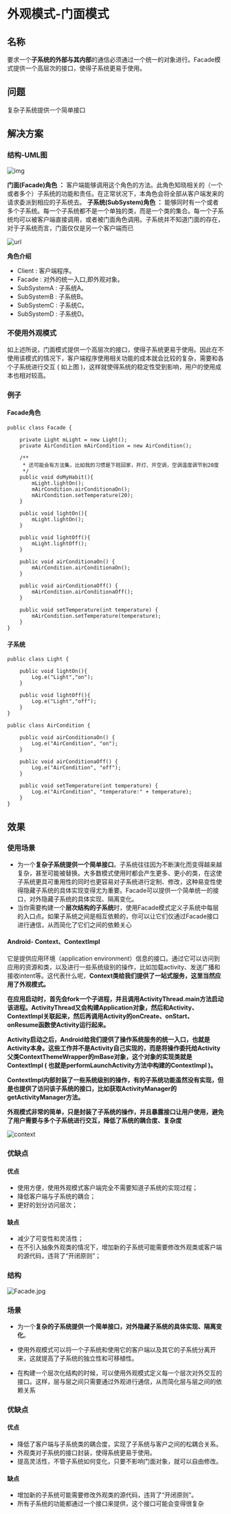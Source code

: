 # 外观模式-门面模式
## 名称
要求一个**子系统的外部与其内部**的通信必须通过一个统一的对象进行。Facade模式提供一个高层次的接口，使得子系统更易于使用。

## 问题
复杂子系统提供一个简单接口


## 解决方案
### 结构-UML图
![img](https://cdn.jsdelivr.net/gh/wp3355168/Typora-Picgo-Gitee/img/20210430110107.png)



**门面(Facade)角色 ：** 客户端能够调用这个角色的方法。此角色知晓相关的（一个或者多个）子系统的功能和责任。在正常状况下，本角色会将全部从客户端发来的请求委派到相应的子系统去。
**子系统(SubSystem)角色 ：** 能够同时有一个或者多个子系统。每一个子系统都不是一个单独的类，而是一个类的集合。每一个子系统均可以被客户端直接调用，或者被门面角色调用。子系统并不知道门面的存在，对于子系统而言，门面仅仅是另一个客户端而已

![url](https://cdn.jsdelivr.net/gh/wp3355168/Typora-Picgo-Gitee/img/20210430110236.png)

**角色介绍**
- Client : 客户端程序。
- Facade : 对外的统一入口,即外观对象。
- SubSystemA : 子系统A。
- SubSystemB : 子系统B。
- SubSystemC : 子系统C。
- SubSystemD : 子系统D。


### 不使用外观模式
如上述所说，门面模式提供一个高层次的接口，使得子系统更易于使用。因此在不使用该模式的情况下，客户端程序使用相关功能的成本就会比较的复杂，需要和各个子系统进行交互 ( 如上图 )，这样就使得系统的稳定性受到影响，用户的使用成本也相对较高。

### 例子

#### Facade角色

```
public class Facade {

    private Light mLight = new Light();
    private AirCondition mAirCondition = new AirCondition();

    /**
     * 还可能会有方法集，比如我的习惯是下班回家，开灯、开空调，空调温度调节到20度
     */
    public void doMyHabit(){
        mLight.lightOn();
        mAirCondition.airConditionaOn();
        mAirCondition.setTemperature(20);
    }

    public void lightOn(){
        mLight.lightOn();
    }

    public void lightOff(){
        mLight.lightOff();
    }

    public void airConditionaOn() {
        mAirCondition.airConditionaOn();
    }

    public void airConditionaOff() {
        mAirCondition.airConditionaOff();
    }

    public void setTemperature(int temperature) {
        mAirCondition.setTemperature(temperature);
    }
}
```


#### 子系统

```
public class Light {

    public void lightOn(){
        Log.e("Light","on");
    }

    public void lightOff(){
        Log.e("Light","off");
    }
}

public class AirCondition {

    public void airConditionaOn() {
        Log.e("AirCondition", "on");
    }

    public void airConditionaOff() {
        Log.e("AirCondition", "off");
    }

    public void setTemperature(int temperature) {
        Log.e("AirCondition", "temperature:" + temperature);
    }
}
```


## 效果
### 使用场景
- 为一个**复杂子系统提供一个简单接口**。子系统往往因为不断演化而变得越来越复杂，甚至可能被替换。大多数模式使用时都会产生更多、更小的类，在这使子系统更具可重用性的同时也更容易对子系统进行定制、修改，这种易变性使得隐藏子系统的具体实现变得尤为重要。Facade可以提供一个简单统一的接口，对外隐藏子系统的具体实现、隔离变化。
- 当你需要构建一个**层次结构的子系统**时，使用Facade模式定义子系统中每层的入口点。如果子系统之间是相互依赖的，你可以让它们仅通过Facade接口进行通信，从而简化了它们之间的依赖关心

#### Android- Context、ContextImpl

它是提供应用环境（application environment）信息的接口。通过它可以访问到应用的资源和类，以及进行一些系统级别的操作，比如加载activity、发送广播和接收intent等。这代表什么呢，**Context类给我们提供了一站式服务，这里当然应用了外观模式。**

**在应用启动时，首先会fork一个子进程，并且调用ActivityThread.main方法启动该进程。ActivityThread又会构建Application对象，然后和Activity、ContextImpl关联起来，然后再调用Activity的onCreate、onStart、onResume函数使Activity运行起来。**

**Activity启动之后，Android给我们提供了操作系统服务的统一入口，也就是Activity本身。这些工作并不是Activity自己实现的，而是将操作委托给Activity父类ContextThemeWrapper的mBase对象，这个对象的实现类就是ContextImpl ( 也就是performLaunchActivity方法中构建的ContextImpl )。**

**ContextImpl内部封装了一些系统级别的操作，有的子系统功能虽然没有实现，但是也提供了访问该子系统的接口，比如获取ActivityManager的getActivityManager方法。**

**外观模式非常的简单，只是封装了子系统的操作，并且暴露接口让用户使用，避免了用户需要与多个子系统进行交互，降低了系统的耦合度、复杂度**



![context](https://cdn.jsdelivr.net/gh/wp3355168/Typora-Picgo-Gitee/img/20210430110410.png)



### 优缺点

#### 优点
- 使用方便，使用外观模式客户端完全不需要知道子系统的实现过程；
- 降低客户端与子系统的耦合；
- 更好的划分访问层次；

#### 缺点
- 减少了可变性和灵活性；
- 在不引入抽象外观类的情况下，增加新的子系统可能需要修改外观类或客户端的源代码，违背了“开闭原则”；

### 结构

![Facade.jpg](https://cdn.jsdelivr.net/gh/wp3355168/Typora-Picgo-Gitee/img/20210401092838.jpg)


### 场景
* 为一个**复杂的子系统提供一个简单接口，对外隐藏子系统的具体实现、隔离变化**。

* 使用外观模式可以将一个子系统和使用它的客户端以及其它的子系统分离开来，这就提高了子系统的独立性和可移植性。

* 在构建一个层次化结构的时候，可以使用外观模式定义每一个层次对外交互的接口。这样，层与层之间只需要通过外观进行通信，从而简化层与层之间的依赖关系



### 优缺点
#### 优点
- 降低了客户端与子系统类的耦合度，实现了子系统与客户之间的松耦合关系。
- 外观类对子系统的接口封装，使得系统更易于使用。
- 提高灵活性，不管子系统如何变化，只要不影响门面对象，就可以自由修改。

#### 缺点
- 增加新的子系统可能需要修改外观类的源代码，违背了“开闭原则”。
- 所有子系统的功能都通过一个接口来提供，这个接口可能会变得很复杂

